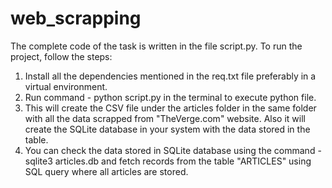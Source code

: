 # web_scrapping

The complete code of the task is written in the file script.py. To run the project, follow the steps:
1. Install all the dependencies mentioned in the req.txt file preferably in a virtual environment.
2. Run command - python script.py in the terminal to execute python file.
3. This will create the CSV file under the articles folder in the same folder with all the data scrapped from "TheVerge.com" website. Also it will create the SQLite database in your system with the data stored in the table.
4. You can check the data stored in SQLite database using the command - sqlite3 articles.db and fetch records from the table "ARTICLES" using SQL query where all articles are stored.
